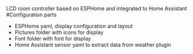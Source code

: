 LCD room controller based on ESPHome and integrated to Home Assistant
#Configuration parts
- ESPHome yaml, display configuration and layout
- Pictures folder with icons for display
- Font folder with font for display
- Home Assistant sensor yaml to extract data from weather plugin
